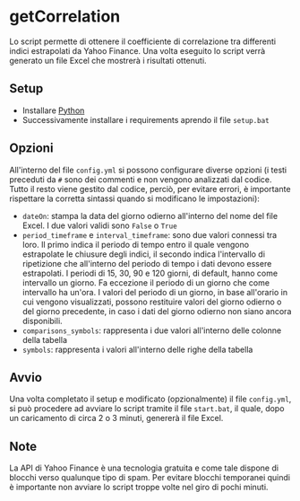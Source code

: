 # getCorrelation
Lo script permette di ottenere il coefficiente di correlazione tra differenti indici estrapolati da Yahoo Finance.
Una volta eseguito lo script verrà generato un file Excel che mostrerà i risultati ottenuti.

## Setup
- Installare [Python](https://www.python.org/downloads/)
- Successivamente installare i requirements aprendo il file `setup.bat`

## Opzioni
All'interno del file `config.yml` si possono configurare diverse opzioni (i testi preceduti da `#` sono dei commenti e non vengono analizzati dal codice. Tutto il resto viene gestito dal codice, perciò, per evitare errori, è importante rispettare la corretta sintassi quando si modificano le impostazioni):
- `dateOn`: stampa la data del giorno odierno all'interno del nome del file Excel. I due valori validi sono `False` o `True`
- `period_timeframe` e `interval_timeframe`: sono due valori connessi tra loro. Il primo indica il periodo di tempo entro il quale vengono estrapolate le chiusure degli indici, il secondo indica l'intervallo di ripetizione che all'interno del periodo di tempo i dati devono essere estrapolati. I periodi di 15, 30, 90 e 120 giorni, di default, hanno come intervallo un giorno. Fa eccezione il periodo di un giorno che come intervallo ha un'ora. I valori del periodo di un giorno, in base all'orario in cui vengono visualizzati, possono restituire valori del giorno odierno o del giorno precedente, in caso i dati del giorno odierno non siano ancora disponibili.
- `comparisons_symbols`: rappresenta i due valori all'interno delle colonne della tabella
- `symbols`: rappresenta i valori all'interno delle righe della tabella

## Avvio
Una volta completato il setup e modificato (opzionalmente) il file `config.yml`, si può procedere ad avviare lo script tramite il file `start.bat`, il quale, dopo un caricamento di circa 2 o 3 minuti, genererà il file Excel.

## Note
La API di Yahoo Finance è una tecnologia gratuita e come tale dispone di blocchi verso qualunque tipo di spam. Per evitare blocchi temporanei quindi è importante non avviare lo script troppe volte nel giro di pochi minuti.